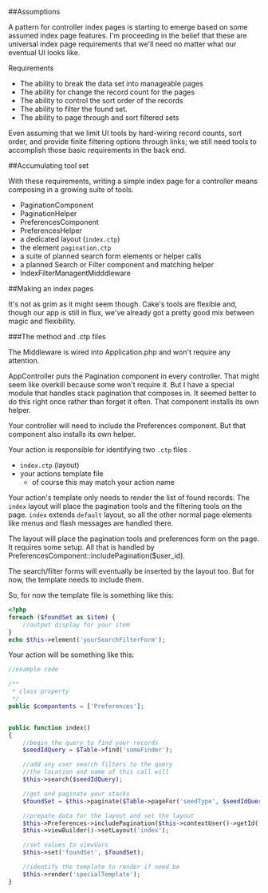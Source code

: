 ##Assumptions

A pattern for controller index pages is starting to emerge based on some assumed index page features. I'm proceeding in the belief that these are universal index page requirements that we'll need no matter what our eventual UI looks like.

Requirements

* The ability to break the data set into manageable pages
* The ability for change the record count for the pages
* The ability to control the sort order of the records
* The ability to filter the found set.
* The ability to page through and sort filtered sets

Even assuming that we limit UI tools by hard-wiring record counts, sort order, and provide finite filtering options through links; we still need tools to accomplish those basic requirements in the back end.

##Accumulating tool set

With these requirements, writing a simple index page for a controller means composing in a growing suite of tools.

* PaginationComponent
* PaginationHelper
* PreferencesComponent
* PreferencesHelper
* a dedicated layout (`index.ctp`)
* the element `pagination.ctp`
* a suite of planned search form elements or helper calls
* a planned Search or Filter component and matching helper
* IndexFilterManagentMidddleware

##Making an index pages

It's not as grim as it might seem though. Cake's tools are flexible and, though our app is still in flux, we've already got a pretty good mix between magic and flexibility.

###The method and .ctp files

The Middleware is wired into Application.php and won't require any attention.

AppController puts the Pagination component in every controller. That might seem like overkill because some won't require it. But I have a special module that handles stack pagination that composes in. It seemed better to do this right once rather than forget it often. That component installs its own helper.

Your controller will need to include the Preferences component. But that component also installs its own helper.

Your action is responsible for identifying two `.ctp` files .

* `index.ctp` (layout)
* your actions template file
   * of course this may match your action name

Your action's template only needs to render the list of found records. The `index` layout will place the pagination tools and the filtering tools on the page. `index` extends `default` layout, so all the other normal page elements like menus and flash messages are handled there.

The layout will place the pagination tools and preferences form on the page. It requires some setup. All that is handled by PreferencesComponent::includePagination($user_id).

The search/filter forms will eventually be inserted by the layout too. But for now, the template needs to include them.

So, for now the template file is something like this:

```php
<?php
foreach ($foundSet as $item) {
    //output display for your item
}
echo $this->element('yourSearchFilterForm');
```

Your action will be something like this:

```php
//example code

/**
 * class property
 */
public $compontents = ['Preferences'];


public function index()
{
    //begin the query to find your records
    $seedIdQuery = $Table->find('someFinder');

    //add any user search filters to the query
    //the location and name of this call will
    $this->search($seedIdQuery);

    //get and paginate your stacks
    $foundSet = $this->paginate($Table->pageFor('seedType', $seedIdQuery->toArray()));

    //prepate data for the layout and set the layout
    $this->Preferences->includePagination($this->contextUser()->getId('supervisor'));
    $this->viewBuilder()->setLayout('index');

    //set values to viewVars
    $this->set('foundSet', $foundSet);

    //identify the template to render if need be
    $this->render('specialTemplate');
}
```




